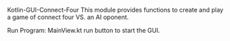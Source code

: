 Kotlin-GUI-Connect-Four
This module provides functions to create and play a game of connect four VS. an AI oponent.

Run Program:
MainView.kt run button to start the GUI.
